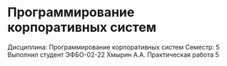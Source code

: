# Программирование корпоративных систем
Дисциплина: Программирование корпоративных систем
Семестр: 5
Выполнил студент ЭФБО-02-22 Хмырин А.А.
Практическая работа 5


